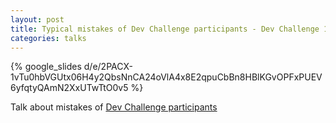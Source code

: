 ```yaml
---
layout: post
title: Typical mistakes of Dev Challenge participants - Dev Challenge 12 MeetUp
categories: talks
---
```


{% google_slides d/e/2PACX-1vTu0hbVGUtx06H4y2QbsNnCA24oVlA4x8E2qpuCbBn8HBlKGvOPFxPUEV6yfqtyQAmN2XxUTwTtO0v5 %}

Talk about mistakes of [Dev Challenge participants](https://devchallenge.it/online-meetup)